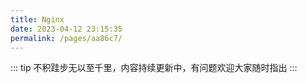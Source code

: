 ```yaml
---
title: Nginx
date: 2023-04-12 23:15:35
permalink: /pages/aa86c7/
---
```

::: tip
不积跬步无以至千里，内容持续更新中，有问题欢迎大家随时指出
:::